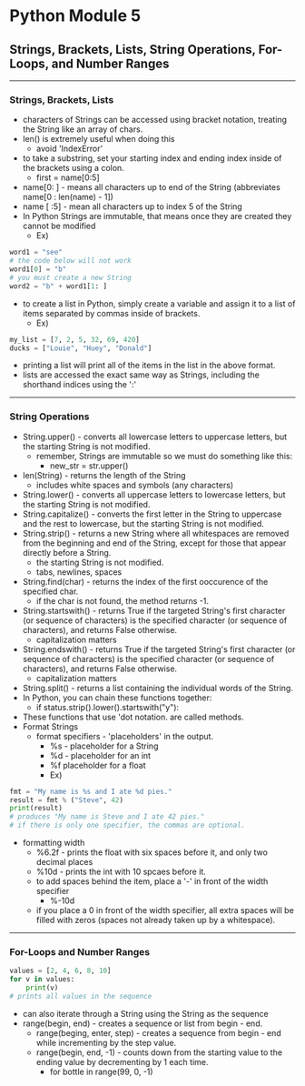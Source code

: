 # **Python Module 5**
## **Strings, Brackets, Lists, String Operations, For-Loops, and Number Ranges**
***

### **Strings, Brackets, Lists**
* characters of Strings can be accessed using bracket notation, treating the String like an array of chars.
* len() is extremely useful when doing this
    * avoid 'IndexError'
* to take a substring, set your starting index and ending index inside of the brackets using a colon.
    * first = name[0:5]
* name[0: ] - means all characters up to end of the String (abbreviates name[0 : len(name) - 1])
* name [ :5] - mean all characters up to index 5 of the String
* In Python Strings are immutable, that means once they are created they cannot be modified
    * Ex) 
```python
word1 = "see"
# the code below will not work
word1[0] = "b"
# you must create a new String
word2 = "b" + word1[1: ]
```
* to create a list in Python, simply create a variable and assign it to a list of items separated by commas inside of brackets.
    * Ex)
```python
my_list = [7, 2, 5, 32, 69, 420]
ducks = ["Louie", "Huey", "Donald"]
```
* printing a list will print all of the items in the list in the above format.
* lists are accessed the exact same way as Strings, including the shorthand indices using the ':'
***

### **String Operations**
* String.upper() - converts all lowercase letters to uppercase letters, but the starting String is not modified.
    * remember, Strings are immutable so we must do something like this:
        * new_str = str.upper()
* len(String) - returns the length of the String
    * includes white spaces and symbols (any characters)
* String.lower() - converts all uppercase letters to lowercase letters, but the starting String is not modified.
* String.capitalize() - converts the first letter in the String to uppercase and the rest to lowercase, but the starting String is not modified.
* String.strip() - returns a new String where all whitespaces are removed from the beginning and end of the String, except for those that appear directly before a String.
    * the starting String is not modified.
    * tabs, newlines, spaces
* String.find(char) - returns the index of the first ooccurence of the specified char.
    * if the char is not found, the method returns -1.
* String.startswith() - returns True if the targeted String's first character (or sequence of characters) is the specified character (or sequence of characters), and returns False otherwise.
    * capitalization matters
* String.endswith() - returns True if the targeted String's first character (or sequence of characters) is the specified character (or sequence of characters), and returns False otherwise.
    * capitalization matters
* String.split() - returns a list containing the individual words of the String.
* In Python, you can chain these functions together:
    * if status.strip().lower().startswith("y"):
* These functions that use 'dot notation. are called methods.
* Format Strings
    * format specifiers - 'placeholders' in the output.
        * %s - placeholder for a String
        * %d - placeholder for an int
        * %f placeholder for a float
        * Ex)
```python
fmt = "My name is %s and I ate %d pies."
result = fmt % ("Steve", 42)
print(result)
# produces "My name is Steve and I ate 42 pies."
# if there is only one specifier, the commas are optional.
```
* formatting width
    * %6.2f - prints the float with six spaces before it, and only two decimal places
    * %10d - prints the int with 10 spcaes before it.
    * to add spaces behind the item, place a '-' in front of the width specifier
        * %-10d
    * if you place a 0 in front of the width specifier, all extra spaces will be filled with zeros (spaces not already taken up by a whitespace).
***

### **For-Loops and Number Ranges**
```python
values = [2, 4, 6, 8, 10]
for v in values:
    print(v)
# prints all values in the sequence
```

* can also iterate through a String using the String as the sequence
* range(begin, end) - creates a sequence or list from begin - end.
    * range(beging, enter, step) - creates a sequence from begin - end while incrementing by the step value.
    * range(begin, end, -1) - counts down from the starting value to the ending value by decrementing by 1 each time.
        * for bottle in range(99, 0, -1)